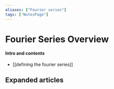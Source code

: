 ```yaml
---
aliases: ["Fourier series"]
tags: ["NotesPage"]
---
```


# Fourier Series Overview

#### Intro and contents
- [[defining the fourier series]]


## Expanded articles
